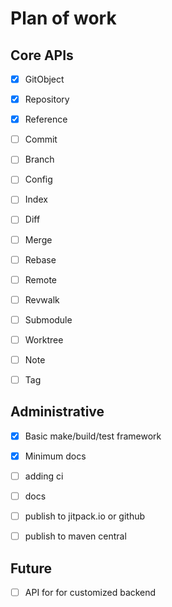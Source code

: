 # Plan of work

## Core APIs
- [x] GitObject
- [x] Repository
- [x] Reference
- [ ] Commit
- [ ] Branch
- [ ] Config
- [ ] Index
- [ ] Diff
- [ ] Merge
- [ ] Rebase
- [ ] Remote
- [ ] Revwalk
- [ ] Submodule
- [ ] Worktree
- [ ] Note
- [ ] Tag


## Administrative
- [x] Basic make/build/test framework
- [x] Minimum docs
- [ ] adding ci
- [ ] docs
- [ ] publish to jitpack.io or github
- [ ] publish to maven central


## Future
- [ ] API for for customized backend

